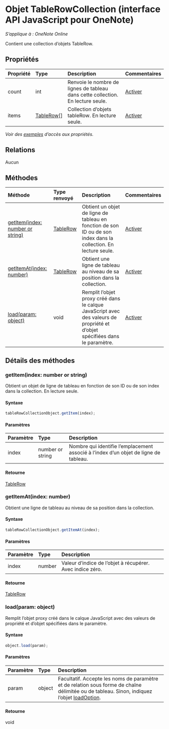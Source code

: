 # Objet TableRowCollection (interface API JavaScript pour OneNote)

_S’applique à : OneNote Online_  


Contient une collection d’objets TableRow.

## Propriétés

| Propriété     | Type   |Description|Commentaires|
|:---------------|:--------|:----------|:-------|
|count|int|Renvoie le nombre de lignes de tableau dans cette collection. En lecture seule.|[Activer](https://github.com/OfficeDev/office-js-docs/issues/new?title=OneNote-tableRowCollection-count)|
|items|[TableRow[]](tablerow.md)|Collection d’objets tableRow. En lecture seule.|[Activer](https://github.com/OfficeDev/office-js-docs/issues/new?title=OneNote-tableRowCollection-items)|

_Voir des [exemples](#exemples) d’accès aux propriétés._

## Relations
Aucun


## Méthodes

| Méthode           | Type renvoyé    |Description| Commentaires|
|:---------------|:--------|:----------|:-------|
|[getItem(index: number or string)](#getitemindex-number-or-string)|[TableRow](tablerow.md)|Obtient un objet de ligne de tableau en fonction de son ID ou de son index dans la collection. En lecture seule.|[Activer](https://github.com/OfficeDev/office-js-docs/issues/new?title=OneNote-tableRowCollection-getItem)|
|[getItemAt(index: number)](#getitematindex-number)|[TableRow](tablerow.md)|Obtient une ligne de tableau au niveau de sa position dans la collection.|[Activer](https://github.com/OfficeDev/office-js-docs/issues/new?title=OneNote-tableRowCollection-getItemAt)|
|[load(param: object)](#loadparam-object)|void|Remplit l’objet proxy créé dans le calque JavaScript avec des valeurs de propriété et d’objet spécifiées dans le paramètre.|[Activer](https://github.com/OfficeDev/office-js-docs/issues/new?title=OneNote-tableRowCollection-load)|

## Détails des méthodes


### getItem(index: number or string)
Obtient un objet de ligne de tableau en fonction de son ID ou de son index dans la collection. En lecture seule.

#### Syntaxe
```js
tableRowCollectionObject.getItem(index);
```

#### Paramètres
| Paramètre    | Type   |Description|
|:---------------|:--------|:----------|
|index|number or string|Nombre qui identifie l’emplacement associé à l’index d’un objet de ligne de tableau.|

#### Retourne
[TableRow](tablerow.md)

### getItemAt(index: number)
Obtient une ligne de tableau au niveau de sa position dans la collection.

#### Syntaxe
```js
tableRowCollectionObject.getItemAt(index);
```

#### Paramètres
| Paramètre    | Type   |Description|
|:---------------|:--------|:----------|
|index|number|Valeur d’indice de l’objet à récupérer. Avec indice zéro.|

#### Retourne
[TableRow](tablerow.md)

### load(param: object)
Remplit l’objet proxy créé dans le calque JavaScript avec des valeurs de propriété et d’objet spécifiées dans le paramètre.

#### Syntaxe
```js
object.load(param);
```

#### Paramètres
| Paramètre    | Type   |Description|
|:---------------|:--------|:----------|
|param|object|Facultatif. Accepte les noms de paramètre et de relation sous forme de chaîne délimitée ou de tableau. Sinon, indiquez l’objet [loadOption](loadoption.md).|

#### Retourne
void
